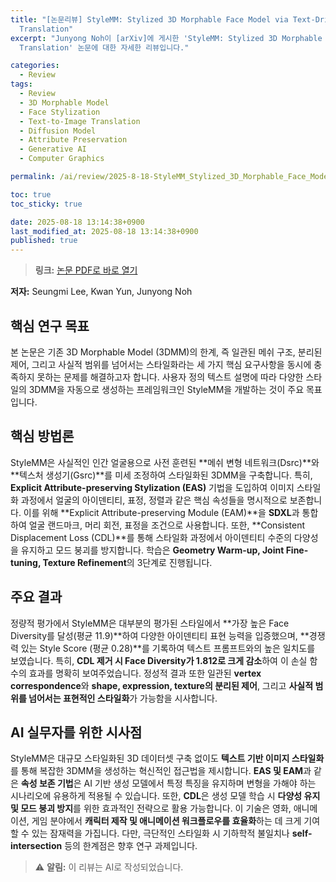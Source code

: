 ```yaml
---
title: "[논문리뷰] StyleMM: Stylized 3D Morphable Face Model via Text-Driven Aligned Image
  Translation"
excerpt: "Junyong Noh이 [arXiv]에 게시한 'StyleMM: Stylized 3D Morphable Face Model via Text-Driven Aligned Image
  Translation' 논문에 대한 자세한 리뷰입니다."

categories:
  - Review
tags:
  - Review
  - 3D Morphable Model
  - Face Stylization
  - Text-to-Image Translation
  - Diffusion Model
  - Attribute Preservation
  - Generative AI
  - Computer Graphics

permalink: /ai/review/2025-8-18-StyleMM_Stylized_3D_Morphable_Face_Model_via_Text-Driven_Aligned_Image_Translation/

toc: true
toc_sticky: true

date: 2025-08-18 13:14:38+0900
last_modified_at: 2025-08-18 13:14:38+0900
published: true
---
```

> **링크:** [논문 PDF로 바로 열기](https://arxiv.org/abs/2508.11203)

**저자:** Seungmi Lee, Kwan Yun, Junyong Noh



## 핵심 연구 목표
본 논문은 기존 3D Morphable Model (3DMM)의 한계, 즉 일관된 메쉬 구조, 분리된 제어, 그리고 사실적 범위를 넘어서는 스타일화라는 세 가지 핵심 요구사항을 동시에 충족하지 못하는 문제를 해결하고자 합니다. 사용자 정의 텍스트 설명에 따라 다양한 스타일의 3DMM을 자동으로 생성하는 프레임워크인 StyleMM을 개발하는 것이 주요 목표입니다.

## 핵심 방법론
StyleMM은 사실적인 인간 얼굴용으로 사전 훈련된 **메쉬 변형 네트워크(Dsrc)**와 **텍스처 생성기(Gsrc)**를 미세 조정하여 스타일화된 3DMM을 구축합니다. 특히, **Explicit Attribute-preserving Stylization (EAS)** 기법을 도입하여 이미지 스타일화 과정에서 얼굴의 아이덴티티, 표정, 정렬과 같은 핵심 속성들을 명시적으로 보존합니다. 이를 위해 **Explicit Attribute-preserving Module (EAM)**을 **SDXL**과 통합하여 얼굴 랜드마크, 머리 회전, 표정을 조건으로 사용합니다. 또한, **Consistent Displacement Loss (CDL)**를 통해 스타일화 과정에서 아이덴티티 수준의 다양성을 유지하고 모드 붕괴를 방지합니다. 학습은 **Geometry Warm-up, Joint Fine-tuning, Texture Refinement**의 3단계로 진행됩니다.

## 주요 결과
정량적 평가에서 StyleMM은 대부분의 평가된 스타일에서 **가장 높은 Face Diversity를 달성(평균 11.9)**하여 다양한 아이덴티티 표현 능력을 입증했으며, **경쟁력 있는 Style Score (평균 0.28)**를 기록하여 텍스트 프롬프트와의 높은 일치도를 보였습니다. 특히, **CDL 제거 시 Face Diversity가 1.812로 크게 감소**하여 이 손실 함수의 효과를 명확히 보여주었습니다. 정성적 결과 또한 일관된 **vertex correspondence**와 **shape, expression, texture의 분리된 제어**, 그리고 **사실적 범위를 넘어서는 표현적인 스타일화**가 가능함을 시사합니다.

## AI 실무자를 위한 시사점
StyleMM은 대규모 스타일화된 3D 데이터셋 구축 없이도 **텍스트 기반 이미지 스타일화**를 통해 복잡한 3DMM을 생성하는 혁신적인 접근법을 제시합니다. **EAS 및 EAM**과 같은 **속성 보존 기법**은 AI 기반 생성 모델에서 특정 특징을 유지하며 변형을 가해야 하는 시나리오에 유용하게 적용될 수 있습니다. 또한, **CDL**은 생성 모델 학습 시 **다양성 유지 및 모드 붕괴 방지**를 위한 효과적인 전략으로 활용 가능합니다. 이 기술은 영화, 애니메이션, 게임 분야에서 **캐릭터 제작 및 애니메이션 워크플로우를 효율화**하는 데 크게 기여할 수 있는 잠재력을 가집니다. 다만, 극단적인 스타일화 시 기하학적 불일치나 **self-intersection** 등의 한계점은 향후 연구 과제입니다.

> ⚠️ **알림:** 이 리뷰는 AI로 작성되었습니다.